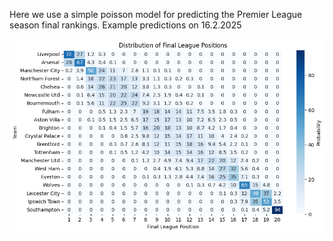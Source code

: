 Here we use a simple poisson model for predicting the Premier League season final rankings. Example predictions on 16.2.2025

![Projected final league table](./league_distribution.png)